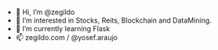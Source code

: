 - 👋 Hi, I’m @zegildo
- 👀 I’m interested in Stocks, Reits, Blockchain and DataMining.
- 🌱 I’m currently learning Flask 
- 📫 zegildo.com / @yosef.araujo
